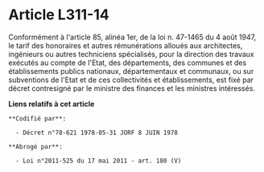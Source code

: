# Article L311-14

Conformément à l'article 85, alinéa 1er, de la loi n. 47-1465 du 4 août 1947, le tarif des honoraires et autres rémunérations
alloués aux architectes, ingénieurs ou autres techniciens spécialisés, pour la direction des travaux exécutés au compte de
l'Etat, des départements, des communes et des établissements publics nationaux, départementaux et communaux, ou sur
subventions de l'Etat et de ces collectivités et établissements, est fixé par décret contresigné par le ministre des finances
et les ministres intéressés.

**Liens relatifs à cet article**

	**Codifié par**:

	  - Décret n°78-621 1978-05-31 JORF 8 JUIN 1978

	**Abrogé par**:

	  - Loi n°2011-525 du 17 mai 2011 - art. 180 (V)
